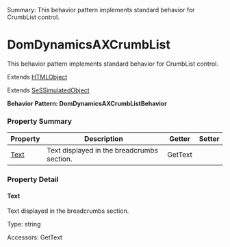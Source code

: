 Summary: This behavior pattern implements standard behavior for CrumbList control.

# DomDynamicsAXCrumbList

This behavior pattern implements standard behavior for CrumbList control.
 
Extends [HTMLObject](HTMLObject.md)

Extends [SeSSimulatedObject](SeSSimulatedObject.md)





**Behavior Pattern: DomDynamicsAXCrumbListBehavior**


<!-- ============================== property summary ========================== -->

  

### Property Summary

| **Property** | **Description** | **Getter** | **Setter** |
| ------------ | --------------- | ---------- | ---------- |
| [Text](#text) | Text displayed in the breadcrumbs section. | GetText |  |



  
<!-- ============================== action summary ========================== -->


<!-- ============================== property detail ========================== -->
  
### Property Detail
    
<a name="Text"></a>
#### Text


Text displayed in the breadcrumbs section.

      
  
      
Type: string
      
      
Accessors: GetText
      
    
  
  
<!-- ============================== action detail ========================== -->
    

